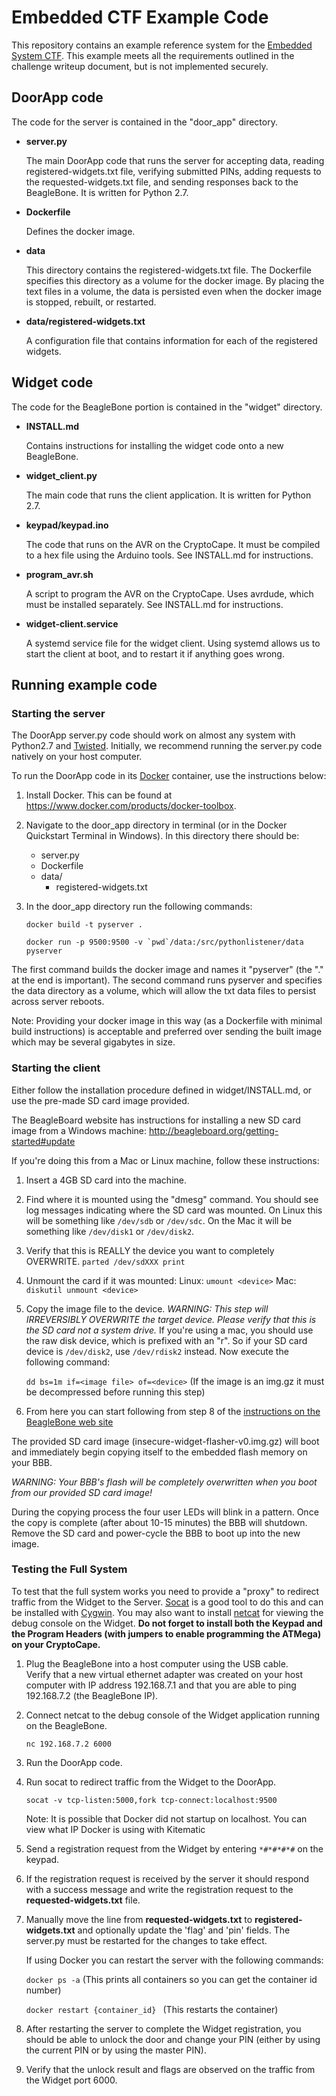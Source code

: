 # Embedded CTF Example Code

This repository contains an example reference system for the 
[Embedded System CTF](http://mitrecyberacademy.org/competitions/embedded/).
This example meets all the requirements outlined in the challenge writeup
document, but is not implemented securely.  


## DoorApp code

The code for the server is contained in the "door_app" directory. 

* **server.py**

    The main DoorApp code that runs the server for accepting data, 
    reading registered-widgets.txt file, verifying submitted PINs, adding requests to the requested-widgets.txt file, and sending
    responses back to the BeagleBone.  It is written for Python 2.7.

* **Dockerfile**

    Defines the docker image. 

* **data**

    This directory contains the registered-widgets.txt file. 
    The Dockerfile specifies this directory as a volume for the docker image. 
    By placing the text files in a volume, the data is persisted even when the 
    docker image is stopped, rebuilt, or restarted. 

* **data/registered-widgets.txt**

    A configuration file that contains information for each of the registered widgets.

## Widget code

The code for the BeagleBone portion is contained in the "widget" directory. 

* **INSTALL.md**

    Contains instructions for installing the widget code onto a new BeagleBone.

* **widget_client.py**

    The main code that runs the client application. It is written for Python 2.7.

* **keypad/keypad.ino**

    The code that runs on the AVR on the CryptoCape. It must be
    compiled to a hex file using the Arduino tools. See INSTALL.md for
    instructions.

* **program_avr.sh**

    A script to program the AVR on the CryptoCape. Uses avrdude,
    which must be installed separately. See INSTALL.md for instructions.

* **widget-client.service**

    A systemd service file for the widget client. Using systemd allows
    us to start the client at boot, and to restart it if anything goes wrong.

## Running example code

### Starting the server

The DoorApp server.py code should work on almost any system with Python2.7 and 
[Twisted](https://pypi.python.org/pypi/Twisted).  Initially, we recommend running the server.py 
code natively on your host computer.    

To run the DoorApp code in its [Docker](https://www.docker.com/) container, use the instructions 
below:

1. Install Docker.  This can be found at https://www.docker.com/products/docker-toolbox.

2. Navigate to the door_app directory in terminal (or in the Docker Quickstart Terminal in Windows). 
In this directory there should be:
    * server.py
    * Dockerfile
    * data/
        * registered-widgets.txt

3. In the door_app directory run the following commands:

    ``docker build -t pyserver .``
	
	``docker run -p 9500:9500 -v `pwd`/data:/src/pythonlistener/data pyserver``

The first command builds the docker image and names it "pyserver" (the "." at the end is important).
The second command runs pyserver and specifies the data directory as a volume, which will allow 
the txt data files to persist across server reboots.  

Note:  Providing your docker image in this way (as a Dockerfile with minimal build instructions)
is acceptable and preferred over sending the built image which may be several gigabytes in size.


### Starting the client

Either follow the installation procedure defined in widget/INSTALL.md, or use
the pre-made SD card image provided.  

The BeagleBoard website has instructions for installing a new SD card image
from a Windows machine: http://beagleboard.org/getting-started#update

If you're doing this from a Mac or Linux machine, follow these instructions:

1. Insert a 4GB SD card into the machine.

2. Find where it is mounted using the "dmesg" command. You should see log
   messages indicating where the SD card was mounted. On Linux this will be
   something like `/dev/sdb` or `/dev/sdc`. On the Mac it will be something like
   `/dev/disk1` or `/dev/disk2`.

3. Verify that this is REALLY the device you want to completely OVERWRITE.
   `parted /dev/sdXXX print`

4. Unmount the card if it was mounted:
    Linux: `umount <device>`
    Mac: `diskutil unmount <device>`

5. Copy the image file to the device. _WARNING: This step will IRREVERSIBLY OVERWRITE the target
   device.  Please verify that this is the SD card not a system drive._  If you're using a mac, 
   you should use the raw disk device, which is prefixed with an "r". So if your SD card device is
   `/dev/disk2`, use `/dev/rdisk2` instead. Now execute the following command:

    `dd bs=1m if=<image file> of=<device>` (If the image is an img.gz it must be decompressed before running this step)
    
6. From here you can start following from step 8 of the [instructions on the BeagleBone web site](http://beagleboard.org/getting-started)

The provided SD card image (insecure-widget-flasher-v0.img.gz) will boot and immediately begin 
copying itself to the embedded flash memory on your BBB. 

 _WARNING: Your BBB's flash will be completely overwritten when you boot from our provided SD 
card image!_  

During the copying process 
the four user LEDs will blink in a pattern.  Once the copy is complete (after about 10-15 minutes) 
the BBB will shutdown.  Remove the SD card and power-cycle the BBB to boot up into the new image.


### Testing the Full System

To test that the full system works you need to provide a "proxy" to redirect traffic from the
Widget to the Server.  [Socat](http://linux.die.net/man/1/socat) is a good tool to do this and can
be installed with [Cygwin](https://cygwin.com).  You may also want to install [netcat](http://nc110.sourceforge.net) 
for viewing the debug console on the Widget.
**Do not forget to install both the Keypad and the Program Headers (with jumpers to enable
programming the ATMega) on your CryptoCape.**

1. Plug the BeagleBone into a host computer using the USB cable.  
   Verify that a new virtual ethernet adapter was created on your host computer with IP address 
   192.168.7.1 and that you are able to ping 192.168.7.2 (the BeagleBone IP).
   
2. Connect netcat to the debug console of the Widget application running on the BeagleBone.
 
    `nc 192.168.7.2 6000`

3. Run the DoorApp code.

4. Run socat to redirect traffic from the Widget to the DoorApp.  
 
    `socat -v tcp-listen:5000,fork tcp-connect:localhost:9500`

    Note: It is possible that Docker did not startup on localhost.  You can view what IP Docker is 
	using with Kitematic

5. Send a registration request from the Widget by entering `*#*#*#*#` on the keypad.

6. If the registration request is received by the server it should respond with a success message 
   and write the registration request to the **requested-widgets.txt** file.
  
7. Manually move the line from **requested-widgets.txt** to **registered-widgets.txt** and optionally update
   the 'flag' and 'pin' fields.  The server.py must be restarted for the changes to take effect.
    
    If using Docker you can restart the server with the following commands:

    `docker ps -a`  (This prints all containers so you can get the container id number)
	
    `docker restart {container_id} ` (This restarts the container)
  
8. After restarting the server to complete the Widget registration, you should be able to unlock
   the door and change your PIN (either by using the current PIN or by using the master PIN).

9. Verify that the unlock result and flags are observed on the traffic from the Widget port 6000.

